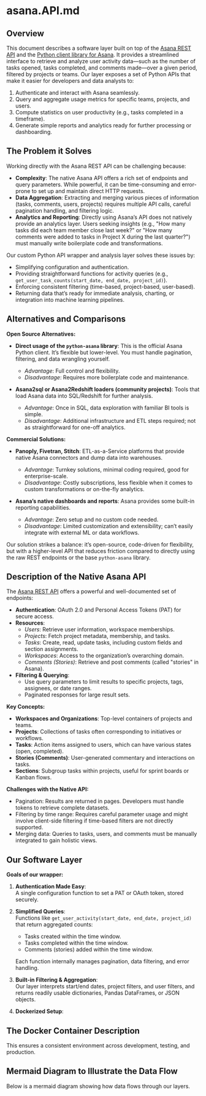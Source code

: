 # asana.API.md

## Overview

This document describes a software layer built on top of the [Asana REST API](https://developers.asana.com/reference/rest-api-reference) and the [Python client library for Asana](https://github.com/Asana/python-asana). It provides a streamlined interface to retrieve and analyze user activity data—such as the number of tasks opened, tasks completed, and comments made—over a given period, filtered by projects or teams. Our layer exposes a set of Python APIs that make it easier for developers and data analysts to:

1. Authenticate and interact with Asana seamlessly.
2. Query and aggregate usage metrics for specific teams, projects, and users.
3. Compute statistics on user productivity (e.g., tasks completed in a timeframe).
4. Generate simple reports and analytics ready for further processing or dashboarding.

## The Problem it Solves

Working directly with the Asana REST API can be challenging because:

- **Complexity**: The native Asana API offers a rich set of endpoints and query parameters. While powerful, it can be time-consuming and error-prone to set up and maintain direct HTTP requests.
- **Data Aggregation**: Extracting and merging various pieces of information (tasks, comments, users, projects) requires multiple API calls, careful pagination handling, and filtering logic.
- **Analytics and Reporting**: Directly using Asana’s API does not natively provide an analytics layer. Users seeking insights (e.g., "How many tasks did each team member close last week?" or "How many comments were added to tasks in Project X during the last quarter?") must manually write boilerplate code and transformations.

Our custom Python API wrapper and analysis layer solves these issues by:

- Simplifying configuration and authentication.
- Providing straightforward functions for activity queries (e.g., `get_user_task_counts(start_date, end_date, project_id)`).
- Enforcing consistent filtering (time-based, project-based, user-based).
- Returning data that’s ready for immediate analysis, charting, or integration into machine learning pipelines.

## Alternatives and Comparisons

**Open Source Alternatives:**

- **Direct usage of the `python-asana` library**: This is the official Asana Python client. It’s flexible but lower-level. You must handle pagination, filtering, and data wrangling yourself.  
  - *Advantage*: Full control and flexibility.  
  - *Disadvantage*: Requires more boilerplate code and maintenance.

- **Asana2sql or Asana2Redshift loaders (community projects)**: Tools that load Asana data into SQL/Redshift for further analysis.  
  - *Advantage*: Once in SQL, data exploration with familiar BI tools is simple.  
  - *Disadvantage*: Additional infrastructure and ETL steps required; not as straightforward for one-off analytics.

**Commercial Solutions:**

- **Panoply, Fivetran, Stitch**: ETL-as-a-Service platforms that provide native Asana connectors and dump data into warehouses.  
  - *Advantage*: Turnkey solutions, minimal coding required, good for enterprise-scale.  
  - *Disadvantage*: Costly subscriptions, less flexible when it comes to custom transformations or on-the-fly analytics.

- **Asana’s native dashboards and reports**: Asana provides some built-in reporting capabilities.  
  - *Advantage*: Zero setup and no custom code needed.  
  - *Disadvantage*: Limited customization and extensibility; can’t easily integrate with external ML or data workflows.

Our solution strikes a balance: it’s open-source, code-driven for flexibility, but with a higher-level API that reduces friction compared to directly using the raw REST endpoints or the base `python-asana` library.

## Description of the Native Asana API

The [Asana REST API](https://developers.asana.com/reference) offers a powerful and well-documented set of endpoints:

- **Authentication**: OAuth 2.0 and Personal Access Tokens (PAT) for secure access.
- **Resources**:  
  - *Users*: Retrieve user information, workspace memberships.  
  - *Projects*: Fetch project metadata, membership, and tasks.  
  - *Tasks*: Create, read, update tasks, including custom fields and section assignments.  
  - *Workspaces*: Access to the organization’s overarching domain.
  - *Comments (Stories)*: Retrieve and post comments (called "stories" in Asana).
- **Filtering & Querying**:  
  - Use query parameters to limit results to specific projects, tags, assignees, or date ranges.  
  - Paginated responses for large result sets.

**Key Concepts:**

- **Workspaces and Organizations**: Top-level containers of projects and teams.
- **Projects**: Collections of tasks often corresponding to initiatives or workflows.
- **Tasks**: Action items assigned to users, which can have various states (open, completed).
- **Stories (Comments)**: User-generated commentary and interactions on tasks.
- **Sections**: Subgroup tasks within projects, useful for sprint boards or Kanban flows.

**Challenges with the Native API:**
- Pagination: Results are returned in pages. Developers must handle tokens to retrieve complete datasets.
- Filtering by time range: Requires careful parameter usage and might involve client-side filtering if time-based filters are not directly supported.
- Merging data: Queries to tasks, users, and comments must be manually integrated to gain holistic views.

## Our Software Layer

**Goals of our wrapper:**

1. **Authentication Made Easy**:  
   A single configuration function to set a PAT or OAuth token, stored securely.
   
2. **Simplified Queries**:  
   Functions like `get_user_activity(start_date, end_date, project_id)` that return aggregated counts:
   - Tasks created within the time window.
   - Tasks completed within the time window.
   - Comments (stories) added within the time window.
   
   Each function internally manages pagination, data filtering, and error handling.

3. **Built-in Filtering & Aggregation**:  
   Our layer interprets start/end dates, project filters, and user filters, and returns readily usable dictionaries, Pandas DataFrames, or JSON objects.

4. **Dockerized Setup**:  
   
## The Docker Container Description



This ensures a consistent environment across development, testing, and production.

## Mermaid Diagram to Illustrate the Data Flow

Below is a mermaid diagram showing how data flows through our layers.

